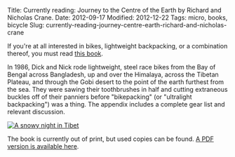 Title: Currently reading: Journey to the Centre of the Earth by Richard and Nicholas Crane.
Date: 2012-09-17
Modified: 2012-12-22
Tags: micro, books, bicycle
Slug: currently-reading-journey-centre-earth-richard-and-nicholas-crane

If you're at all interested in bikes, lightweight backpacking, or a combination thereof, you must read [this book](http://www.amazon.com/Journey-Centre-Earth-Richard-Crane/dp/0593012917).

In 1986, Dick and Nick rode lightweight, steel race bikes from the Bay of Bengal across Bangladesh, up and over the Himalaya, across the Tibetan Plateau, and through the Gobi desert to the point of the earth furthest from the sea. They were sawing their toothbrushes in half and cutting extraneous buckles off of their panniers before "bikepacking" (or "ultralight backpacking") was a thing. The appendix includes a complete gear list and relevant discussion.

<a href="http://www.crazyguyonabike.com/doc/page/index.html?o=1&page_id=134004&v=1O"><img src="http://i.imgur.com/mzstd.jpg" alt="A snowy night in Tibet"></a>

The book is currently out of print, but used copies can be found. [A PDF version is available here](http://www.crazyguyonabike.com/doc/page/?page_id=134003).
